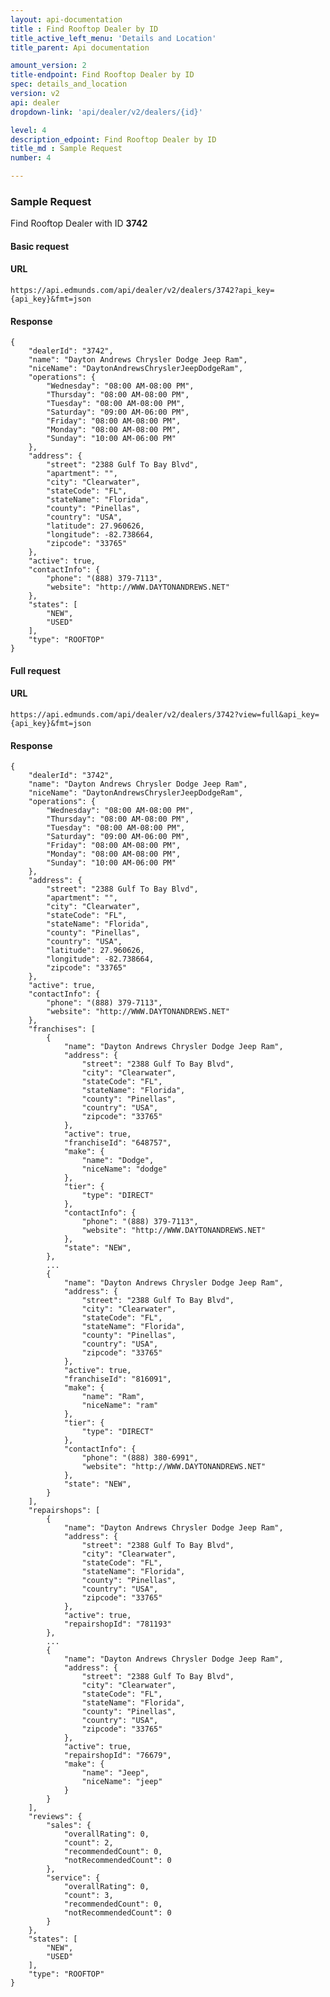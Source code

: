```yaml
---
layout: api-documentation
title : Find Rooftop Dealer by ID
title_active_left_menu: 'Details and Location'
title_parent: Api documentation

amount_version: 2
title-endpoint: Find Rooftop Dealer by ID
spec: details_and_location
version: v2
api: dealer
dropdown-link: 'api/dealer/v2/dealers/{id}'

level: 4
description_edpoint: Find Rooftop Dealer by ID
title_md : Sample Request
number: 4

---
```



### Sample Request

Find Rooftop Dealer with ID **3742**

#### Basic request

#### URL

    https://api.edmunds.com/api/dealer/v2/dealers/3742?api_key={api_key}&fmt=json

#### Response

    {
        "dealerId": "3742",
        "name": "Dayton Andrews Chrysler Dodge Jeep Ram",
        "niceName": "DaytonAndrewsChryslerJeepDodgeRam",
        "operations": {
            "Wednesday": "08:00 AM-08:00 PM",
            "Thursday": "08:00 AM-08:00 PM",
            "Tuesday": "08:00 AM-08:00 PM",
            "Saturday": "09:00 AM-06:00 PM",
            "Friday": "08:00 AM-08:00 PM",
            "Monday": "08:00 AM-08:00 PM",
            "Sunday": "10:00 AM-06:00 PM"
        },
        "address": {
            "street": "2388 Gulf To Bay Blvd",
            "apartment": "",
            "city": "Clearwater",
            "stateCode": "FL",
            "stateName": "Florida",
            "county": "Pinellas",
            "country": "USA",
            "latitude": 27.960626,
            "longitude": -82.738664,
            "zipcode": "33765"
        },
        "active": true,
        "contactInfo": {
            "phone": "(888) 379-7113",
            "website": "http://WWW.DAYTONANDREWS.NET"
        },
        "states": [
            "NEW",
            "USED"
        ],
        "type": "ROOFTOP"
    }
    
    
#### Full request

#### URL

    https://api.edmunds.com/api/dealer/v2/dealers/3742?view=full&api_key={api_key}&fmt=json

#### Response

    {
        "dealerId": "3742",
        "name": "Dayton Andrews Chrysler Dodge Jeep Ram",
        "niceName": "DaytonAndrewsChryslerJeepDodgeRam",
        "operations": {
            "Wednesday": "08:00 AM-08:00 PM",
            "Thursday": "08:00 AM-08:00 PM",
            "Tuesday": "08:00 AM-08:00 PM",
            "Saturday": "09:00 AM-06:00 PM",
            "Friday": "08:00 AM-08:00 PM",
            "Monday": "08:00 AM-08:00 PM",
            "Sunday": "10:00 AM-06:00 PM"
        },
        "address": {
            "street": "2388 Gulf To Bay Blvd",
            "apartment": "",
            "city": "Clearwater",
            "stateCode": "FL",
            "stateName": "Florida",
            "county": "Pinellas",
            "country": "USA",
            "latitude": 27.960626,
            "longitude": -82.738664,
            "zipcode": "33765"
        },
        "active": true,
        "contactInfo": {
            "phone": "(888) 379-7113",
            "website": "http://WWW.DAYTONANDREWS.NET"
        },
        "franchises": [
            {
                "name": "Dayton Andrews Chrysler Dodge Jeep Ram",
                "address": {
                    "street": "2388 Gulf To Bay Blvd",
                    "city": "Clearwater",
                    "stateCode": "FL",
                    "stateName": "Florida",
                    "county": "Pinellas",
                    "country": "USA",
                    "zipcode": "33765"
                },
                "active": true,
                "franchiseId": "648757",
                "make": {
                    "name": "Dodge",
                    "niceName": "dodge"
                },
                "tier": {
                    "type": "DIRECT"
                },
                "contactInfo": {
                    "phone": "(888) 379-7113",
                    "website": "http://WWW.DAYTONANDREWS.NET"
                },
                "state": "NEW",
            },
            ...
            {
                "name": "Dayton Andrews Chrysler Dodge Jeep Ram",
                "address": {
                    "street": "2388 Gulf To Bay Blvd",
                    "city": "Clearwater",
                    "stateCode": "FL",
                    "stateName": "Florida",
                    "county": "Pinellas",
                    "country": "USA",
                    "zipcode": "33765"
                },
                "active": true,
                "franchiseId": "816091",
                "make": {
                    "name": "Ram",
                    "niceName": "ram"
                },
                "tier": {
                    "type": "DIRECT"
                },
                "contactInfo": {
                    "phone": "(888) 380-6991",
                    "website": "http://WWW.DAYTONANDREWS.NET"
                },
                "state": "NEW",
            }
        ],
        "repairshops": [
            {
                "name": "Dayton Andrews Chrysler Dodge Jeep Ram",
                "address": {
                    "street": "2388 Gulf To Bay Blvd",
                    "city": "Clearwater",
                    "stateCode": "FL",
                    "stateName": "Florida",
                    "county": "Pinellas",
                    "country": "USA",
                    "zipcode": "33765"
                },
                "active": true,
                "repairshopId": "781193"
            },
            ...
            {
                "name": "Dayton Andrews Chrysler Dodge Jeep Ram",
                "address": {
                    "street": "2388 Gulf To Bay Blvd",
                    "city": "Clearwater",
                    "stateCode": "FL",
                    "stateName": "Florida",
                    "county": "Pinellas",
                    "country": "USA",
                    "zipcode": "33765"
                },
                "active": true,
                "repairshopId": "76679",
                "make": {
                    "name": "Jeep",
                    "niceName": "jeep"
                }
            }
        ],
        "reviews": {
            "sales": {
                "overallRating": 0,
                "count": 2,
                "recommendedCount": 0,
                "notRecommendedCount": 0
            },
            "service": {
                "overallRating": 0,
                "count": 3,
                "recommendedCount": 0,
                "notRecommendedCount": 0
            }
        },
        "states": [
            "NEW",
            "USED"
        ],
        "type": "ROOFTOP"
    }

